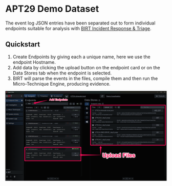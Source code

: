# APT29 Demo Dataset
The event log JSON entries have been separated out to form individual endpoints suitable for analysis with [BIRT Incident Response & Triage](https://www.thebirtproject.com).

## Quickstart
1. Create Endpoints by giving each a unique name, here we use the endpoint Hostname.
2. Add data by clicking the upload button on the endpoint card or on the Data Stores tab when the endpoint is selected.
3. BIRT will parse the events in the files, compile them and then run the Micro-Technique Engine, producing evidence.

![Add Endpoints](AddEndpoints.png)